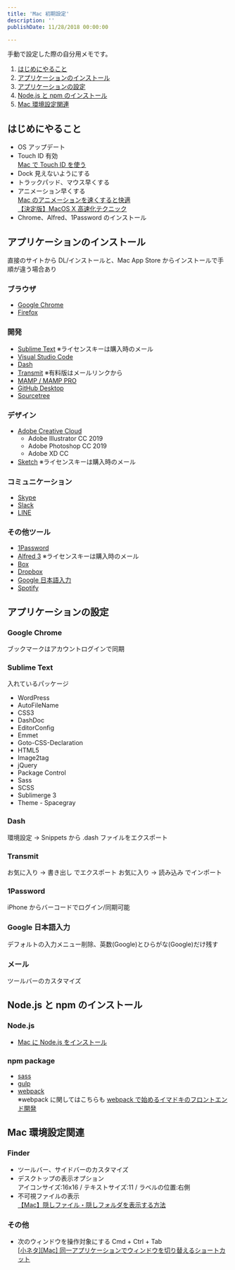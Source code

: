 ```yaml
---
title: 'Mac 初期設定'
description: ''
publishDate: 11/28/2018 00:00:00

---
```

<p>手動で設定した際の自分用メモです。</p>

<ol>
<li><a href="#section01">はじめにやること</a></li>
<li><a href="#section02">アプリケーションのインストール</a></li>
<li><a href="#section03">アプリケーションの設定</a></li>
<li><a href="#section04">Node.js と npm のインストール</a></li>
<li><a href="#section05">Mac 環境設定関連</a></li>
</ol>


<p><a name="section01"></a></p>

<h2>はじめにやること</h2>

<ul>
<li>OS アップデート</li>
<li>Touch ID 有効<br/>
<a href="https://support.apple.com/ja-jp/HT207054">Mac で Touch ID を使う</a></li>
<li>Dock 見えないようにする</li>
<li>トラックパッド、マウス早くする</li>
<li>アニメーション早くする<br/>
<a href="https://memo.brdr.jp/post/156787133366/mac%E3%81%AE%E3%82%A2%E3%83%8B%E3%83%A1%E3%83%BC%E3%82%B7%E3%83%A7%E3%83%B3%E3%82%92%E9%80%9F%E3%81%8F%E3%81%99%E3%82%8B%E3%81%A8%E5%BF%AB%E9%81%A9">Mac のアニメーションを速くすると快適</a><br/>
<a href="https://qiita.com/soushiy/items/b56d4961d54972bc4b9e">【決定版】MacOS X 高速化テクニック</a></li>
<li>Chrome、Alfred、1Password のインストール</li>
</ul>


<p><a name="section02"></a></p>

<h2>アプリケーションのインストール</h2>

<p>直接のサイトから DL/インストールと、Mac App Store からインストールで手順が違う場合あり</p>

<h3>ブラウザ</h3>

<ul>
<li><a href="https://www.google.com/intl/ja_ALL/chrome/">Google Chrome</a></li>
<li><a href="https://www.mozilla.org/ja/firefox/new/">Firefox</a></li>
</ul>


<h3>開発</h3>

<ul>
<li><a href="https://www.sublimetext.com/">Sublime Text</a> ※ライセンスキーは購入時のメール</li>
<li><a href="https://code.visualstudio.com/">Visual Studio Code</a></li>
<li><a href="https://kapeli.com/dash">Dash</a></li>
<li><a href="https://panic.com/transmit/">Transmit</a> ※有料版はメールリンクから</li>
<li><a href="https://www.mamp.info/en/">MAMP / MAMP PRO</a></li>
<li><a href="https://desktop.github.com/">GitHub Desktop</a></li>
<li><a href="https://ja.atlassian.com/software/sourcetree">Sourcetree</a></li>
</ul>


<h3>デザイン</h3>

<ul>
<li><a href="https://www.adobe.com/jp/creativecloud/catalog/desktop.html">Adobe Creative Cloud</a>

<ul>
<li>Adobe Illustrator CC 2019</li>
<li>Adobe Photoshop CC 2019</li>
<li>Adobe XD CC</li>
</ul>
</li>
<li><a href="https://www.sketchapp.com/get/">Sketch</a> ※ライセンスキーは購入時のメール</li>
</ul>


<h3>コミュニケーション</h3>

<ul>
<li><a href="https://www.skype.com/ja/get-skype/skype-for-mac/">Skype</a></li>
<li><a href="https://itunes.apple.com/jp/app/slack/id803453959?mt=12">Slack</a></li>
<li><a href="https://itunes.apple.com/jp/app/line/id539883307?mt=12">LINE</a></li>
</ul>


<h3>その他ツール</h3>

<ul>
<li><a href="https://itunes.apple.com/jp/app/1password-7-password-manager/id1333542190?mt=12">1Password</a></li>
<li><a href="https://www.alfredapp.com/">Alfred 3</a> ※ライセンスキーは購入時のメール</li>
<li><a href="https://www.box.com/ja-jp/resources/downloads">Box</a></li>
<li><a href="https://www.dropbox.com/ja/install">Dropbox</a></li>
<li><a href="https://www.google.co.jp/ime/">Google 日本語入力</a></li>
<li><a href="https://www.spotify.com/jp/download/mac/">Spotify</a></li>
</ul>


<p><a name="section03"></a></p>

<h2>アプリケーションの設定</h2>

<h3>Google Chrome</h3>

<p>ブックマークはアカウントログインで同期</p>

<h3>Sublime Text</h3>

<p>入れているパッケージ</p>

<ul>
<li>WordPress</li>
<li>AutoFileName</li>
<li>CSS3</li>
<li>DashDoc</li>
<li>EditorConfig</li>
<li>Emmet</li>
<li>Goto-CSS-Declaration</li>
<li>HTML5</li>
<li>Image2tag</li>
<li>jQuery</li>
<li>Package Control</li>
<li>Sass</li>
<li>SCSS</li>
<li>Sublimerge 3</li>
<li>Theme - Spacegray</li>
</ul>


<h3>Dash</h3>

<p>環境設定 -> Snippets から .dash ファイルをエクスポート</p>

<h3>Transmit</h3>

<p>お気に入り -> 書き出し でエクスポート
お気に入り -> 読み込み でインポート</p>

<h3>1Password</h3>

<p>iPhone からバーコードでログイン/同期可能</p>

<h3>Google 日本語入力</h3>

<p>デフォルトの入力メニュー削除、英数(Google)とひらがな(Google)だけ残す</p>

<h3>メール</h3>

<p>ツールバーのカスタマイズ</p>

<p><a name="section04"></a></p>

<h2>Node.js と npm のインストール</h2>

<h3>Node.js</h3>

<ul>
<li><a href="https://qiita.com/kyosuke5_20/items/c5f68fc9d89b84c0df09">Mac に Node.js をインストール</a></li>
</ul>


<h3>npm package</h3>

<ul>
<li><a href="https://www.npmjs.com/package/sass">sass</a></li>
<li><a href="https://www.npmjs.com/package/gulp">gulp</a></li>
<li><a href="https://www.npmjs.com/package/webpack">webpack</a><br/>
※webpack に関してはこちらも <a href="https://qiita.com/yosisa/items/61cfd3ede598e194813b">webpack で始めるイマドキのフロントエンド開発</a></li>
</ul>


<p><a name="section05"></a></p>

<h2>Mac 環境設定関連</h2>

<h3>Finder</h3>

<ul>
<li>ツールバー、サイドバーのカスタマイズ</li>
<li>デスクトップの表示オプション<br/>
アイコンサイズ:16x16 / テキストサイズ:11 / ラベルの位置:右側</li>
<li>不可視ファイルの表示<br/>
<a href="https://qiita.com/TsukasaHasegawa/items/fa8e783a556dc1a08f51">【Mac】隠しファイル・隠しフォルダを表示する方法</a></li>
</ul>


<h3>その他</h3>

<ul>
<li>次のウィンドウを操作対象にする Cmd + Ctrl + Tab<br/>
<a href="https://dev.classmethod.jp/tool/mac-next-window-shortcut/">[小ネタ][Mac] 同一アプリケーションでウィンドウを切り替えるショートカット</a></li>
</ul>
